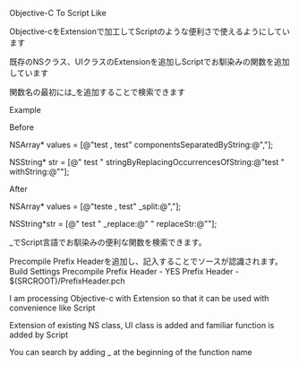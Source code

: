 Objective-C To  Script Like

Objective-cをExtensionで加工してScriptのような便利さで使えるようにしています

既存のNSクラス、UIクラスのExtensionを追加しScriptでお馴染みの関数を追加しています

関数名の最初には_を追加することで検索できます


Example

Before

NSArray* values = [@"test , test" componentsSeparatedByString:@","];

NSString* str = [@" test   " stringByReplacingOccurrencesOfString:@"test " withString:@""];

After

NSArray* values = [@"teste , test" _split:@","];

NSString*str = [@" test   " _replace:@" " replaceStr:@""];


_でScript言語でお馴染みの便利な関数を検索できます。


Precompile Prefix Headerを追加し、記入することでソースが認識されます。
Build Settings
Precompile Prefix Header - YES
Prefix Header - $(SRCROOT)/PrefixHeader.pch


I am processing Objective-c with Extension so that it can be used with convenience like Script

Extension of existing NS class, UI class is added and familiar function is added by Script

You can search by adding _ at the beginning of the function name
